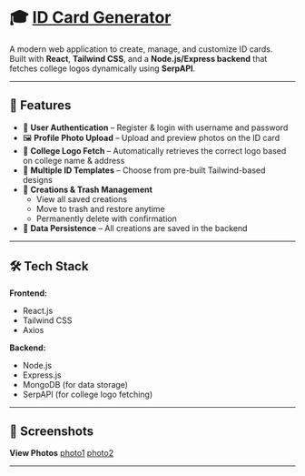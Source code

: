 # 🎓 [ID Card Generator](https://idcardfree.netlify.app/)

A modern web application to create, manage, and customize ID cards.  
Built with **React**, **Tailwind CSS**, and a **Node.js/Express backend** that fetches college logos dynamically using **SerpAPI**.

---

## 🚀 Features

- 🔐 **User Authentication** – Register & login with username and password
- 🖼 **Profile Photo Upload** – Upload and preview photos on the ID card
- 🏫 **College Logo Fetch** – Automatically retrieves the correct logo based on college name & address
- 🎨 **Multiple ID Templates** – Choose from pre-built Tailwind-based designs
- 📂 **Creations & Trash Management**
  - View all saved creations
  - Move to trash and restore anytime
  - Permanently delete with confirmation
- 💾 **Data Persistence** – All creations are saved in the backend

---

## 🛠 Tech Stack

**Frontend:**
- React.js
- Tailwind CSS
- Axios

**Backend:**
- Node.js
- Express.js
- MongoDB (for data storage)
- SerpAPI (for college logo fetching)

---

## 📸 Screenshots

**View Photos**
[photo1](https://postimg.cc/TLJ2gw7d)
[photo2](https://postimg.cc/rDfSCVH9)

---

